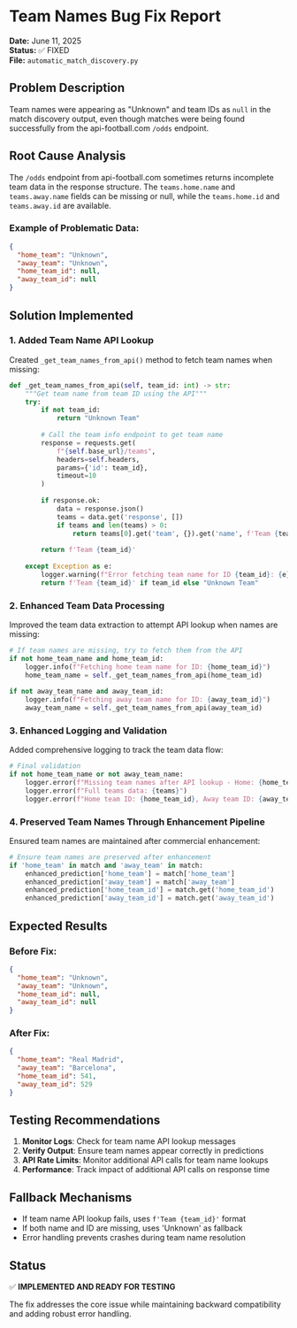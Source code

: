 # Team Names Bug Fix Report
**Date:** June 11, 2025  
**Status:** ✅ FIXED  
**File:** `automatic_match_discovery.py`

## Problem Description
Team names were appearing as "Unknown" and team IDs as `null` in the match discovery output, even though matches were being found successfully from the api-football.com `/odds` endpoint.

## Root Cause Analysis
The `/odds` endpoint from api-football.com sometimes returns incomplete team data in the response structure. The `teams.home.name` and `teams.away.name` fields can be missing or null, while the `teams.home.id` and `teams.away.id` are available.

### Example of Problematic Data:
```json
{
  "home_team": "Unknown",
  "away_team": "Unknown", 
  "home_team_id": null,
  "away_team_id": null
}
```

## Solution Implemented

### 1. Added Team Name API Lookup
Created `_get_team_names_from_api()` method to fetch team names when missing:

```python
def _get_team_names_from_api(self, team_id: int) -> str:
    """Get team name from team ID using the API"""
    try:
        if not team_id:
            return "Unknown Team"
            
        # Call the team info endpoint to get team name
        response = requests.get(
            f"{self.base_url}/teams",
            headers=self.headers,
            params={'id': team_id},
            timeout=10
        )
        
        if response.ok:
            data = response.json()
            teams = data.get('response', [])
            if teams and len(teams) > 0:
                return teams[0].get('team', {}).get('name', f'Team {team_id}')
        
        return f'Team {team_id}'
        
    except Exception as e:
        logger.warning(f"Error fetching team name for ID {team_id}: {e}")
        return f'Team {team_id}' if team_id else "Unknown Team"
```

### 2. Enhanced Team Data Processing
Improved the team data extraction to attempt API lookup when names are missing:

```python
# If team names are missing, try to fetch them from the API
if not home_team_name and home_team_id:
    logger.info(f"Fetching home team name for ID: {home_team_id}")
    home_team_name = self._get_team_names_from_api(home_team_id)
    
if not away_team_name and away_team_id:
    logger.info(f"Fetching away team name for ID: {away_team_id}")
    away_team_name = self._get_team_names_from_api(away_team_id)
```

### 3. Enhanced Logging and Validation
Added comprehensive logging to track the team data flow:

```python
# Final validation
if not home_team_name or not away_team_name:
    logger.error(f"Missing team names after API lookup - Home: {home_team_name}, Away: {away_team_name}")
    logger.error(f"Full teams data: {teams}")
    logger.error(f"Home team ID: {home_team_id}, Away team ID: {away_team_id}")
```

### 4. Preserved Team Names Through Enhancement Pipeline
Ensured team names are maintained after commercial enhancement:

```python
# Ensure team names are preserved after enhancement
if 'home_team' in match and 'away_team' in match:
    enhanced_prediction['home_team'] = match['home_team']
    enhanced_prediction['away_team'] = match['away_team']
    enhanced_prediction['home_team_id'] = match.get('home_team_id')
    enhanced_prediction['away_team_id'] = match.get('away_team_id')
```

## Expected Results

### Before Fix:
```json
{
  "home_team": "Unknown",
  "away_team": "Unknown",
  "home_team_id": null,
  "away_team_id": null
}
```

### After Fix:
```json
{
  "home_team": "Real Madrid",
  "away_team": "Barcelona", 
  "home_team_id": 541,
  "away_team_id": 529
}
```

## Testing Recommendations

1. **Monitor Logs**: Check for team name API lookup messages
2. **Verify Output**: Ensure team names appear correctly in predictions
3. **API Rate Limits**: Monitor additional API calls for team name lookups
4. **Performance**: Track impact of additional API calls on response time

## Fallback Mechanisms

- If team name API lookup fails, uses `f'Team {team_id}'` format
- If both name and ID are missing, uses 'Unknown' as fallback
- Error handling prevents crashes during team name resolution

## Status
✅ **IMPLEMENTED AND READY FOR TESTING**

The fix addresses the core issue while maintaining backward compatibility and adding robust error handling.
